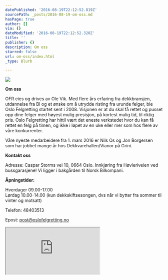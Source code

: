 ```yaml
---
datePublished: '2016-08-19T22:12:52.819Z'
sourcePath: _posts/2016-08-19-om-oss.md
hasPage: true
author: []
via: {}
dateModified: '2016-08-19T22:12:52.320Z'
title: ''
publisher: {}
description: Om oss
starred: false
url: om-oss/index.html
_type: Blurb

---
```

![](https://the-grid-user-content.s3-us-west-2.amazonaws.com/ac3d7e08-f40a-43ef-a794-bc4ea7fb16c8.jpg)

**Om oss**

OFR eies og drives av Ole Vik. Med flere års erfaring fra dekkbransjen, utdannelse fra BI og et ønske om å utrydde risting fra urunde felger, ble Oslo Felgretting startet sent i 2008\. Visjonen er at du skal få rettet og pusset opp dine felger med høyest mulig presisjon, på kortest mulig tid, til riktig pris. Oslo Felgretting har hittil vært det eneste verkstedet hvor du kan få rettet en felg på timen, og ikke i løpet av en uke eller mer som hos flere av våre konkurrenter.

Våre nyeste medarbeidere fra 1\. mars 2016 er Nils Os og Jon Borgersen som har jobbet mange år hos Dekkvarehallen/Vianor på Grini.

**Kontakt oss**

Adresse: Caspar Storms vei 10, 0664 Oslo. Innkjøring fra Høvleriveien ved bussgarasjene! Vi ligger i bakgården til Norsk Bilkompani.

**Åpningstider:**

Hverdager 09.00-17.00   
Lørdag 10.00-14.00 (kun dekkskiftsesongen, dvs når vi bytter fra sommer til vinter og motsatt)

Telefon: 48403513

Epost: [post@oslofelgretting.no][0]

<iframe src="https://the-grid.github.io/ed-location/?latitude=20&amp;longitude=-35&amp;zoom=16&amp;address=Caspar%20Storms%20vei%2010%2C%20Oslo%2C%200664%20Oslo%2C%20Norway" style=""></iframe>



[0]: mailto:post@oslofelgretting.no